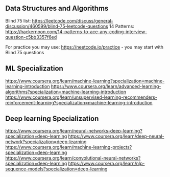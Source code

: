 ## Data Structures and Algorithms
Blind 75 list: https://leetcode.com/discuss/general-discussion/460599/blind-75-leetcode-questions
14 Patterns: https://hackernoon.com/14-patterns-to-ace-any-coding-interview-question-c5bb3357f6ed

For practice you may use: https://neetcode.io/practice - you may start with Blind 75 questions


## ML Specialization
https://www.coursera.org/learn/machine-learning?specialization=machine-learning-introduction
https://www.coursera.org/learn/advanced-learning-algorithms?specialization=machine-learning-introduction
https://www.coursera.org/learn/unsupervised-learning-recommenders-reinforcement-learning?specialization=machine-learning-introduction

## Deep learning Specialization
https://www.coursera.org/learn/neural-networks-deep-learning?specialization=deep-learning
https://www.coursera.org/learn/deep-neural-network?specialization=deep-learning
https://www.coursera.org/learn/machine-learning-projects?specialization=deep-learning
https://www.coursera.org/learn/convolutional-neural-networks?specialization=deep-learning
https://www.coursera.org/learn/nlp-sequence-models?specialization=deep-learning
